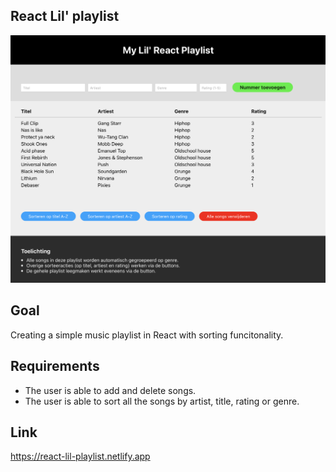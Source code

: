 ## React Lil' playlist
![](react-lil-playlist-screenshot.png)

## Goal
Creating a simple music playlist in React with sorting funcitonality. 

## Requirements
- The user is able to add and delete songs.
- The user is able to sort all the songs by artist, title, rating or genre.

## Link
https://react-lil-playlist.netlify.app
